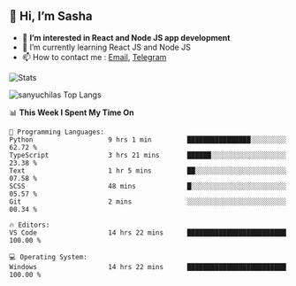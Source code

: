 ## 👋 Hi, I’m Sasha

- 👀 **I’m interested in React and Node JS app development** 
- 🌱 I’m currently learning React JS and Node JS
- 📫 How to contact me : [Email](mailto:sanyuchilas@gmail.com), [Telegram](https://t.me/sanyuchilas)

![Stats](https://github-readme-stats.vercel.app/api?username=sanyuchilas&show_icons=true&theme=react&hide=issues&count_private=true&layout=compact)

![sanyuchilas Top Langs](https://github-readme-stats.vercel.app/api/top-langs/?username=sanyuchilas&theme=react&hide_border=true&include_all_commits=true&count_private=true)

<!--START_SECTION:waka-->
📊 **This Week I Spent My Time On** 

```text
💬 Programming Languages: 
Python                   9 hrs 1 min         ████████████████░░░░░░░░░   62.72 % 
TypeScript               3 hrs 21 mins       ██████░░░░░░░░░░░░░░░░░░░   23.38 % 
Text                     1 hr 5 mins         ██░░░░░░░░░░░░░░░░░░░░░░░   07.58 % 
SCSS                     48 mins             █░░░░░░░░░░░░░░░░░░░░░░░░   05.57 % 
Git                      2 mins              ░░░░░░░░░░░░░░░░░░░░░░░░░   00.34 % 

🔥 Editors: 
VS Code                  14 hrs 22 mins      █████████████████████████   100.00 % 

💻 Operating System: 
Windows                  14 hrs 22 mins      █████████████████████████   100.00 % 
```


<!--END_SECTION:waka-->
